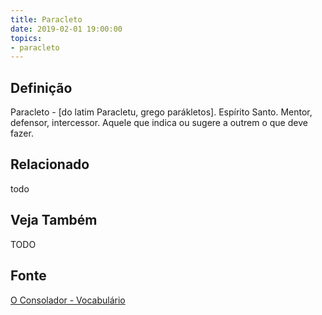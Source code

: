 ```yaml
---
title: Paracleto
date: 2019-02-01 19:00:00
topics:
- paracleto
---
```


## Definição
Paracleto - [do latim Paracletu, grego parákletos]. Espírito Santo. Mentor,
defensor, intercessor. Aquele que indica ou sugere a outrem o que deve fazer. 

## Relacionado
todo

## Veja Também
TODO

## Fonte
[O Consolador - Vocabulário](http://www.oconsolador.com.br/linkfixo/vocabulario/principal.html)
